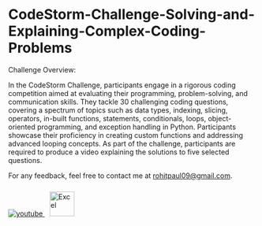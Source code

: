 # CodeStorm-Challenge-Solving-and-Explaining-Complex-Coding-Problems

Challenge Overview:

In the CodeStorm Challenge, participants engage in a rigorous coding competition aimed at evaluating their programming, problem-solving, and communication skills. They tackle 30 challenging coding questions, covering a spectrum of topics such as data types, indexing, slicing, operators, in-built functions, statements, conditionals, loops, object-oriented programming, and exception handling in Python. Participants showcase their proficiency in creating custom functions and addressing advanced looping concepts. As part of the challenge, participants are required to produce a video explaining the solutions to five selected questions.

For any feedback, feel free to contact me at rohitpaul09@gmail.com.

<a href="https://youtu.be/DNpfxfqYAgg?si=n20AxavzsV7-Semo" target="_blank">
<img src=https://img.shields.io/badge/youtube-%23EE4831.svg?&style=for-the-badge&logo=youtube&logoColor=white alt=youtube style="margin-bottom: 5px;" />
</a>  
<a href="https://colab.research.google.com/drive/1peg_ZamX0_38DOfAjot6O8v0EsHKaDfH?usp=sharing" target="_blank"><img style="margin: 10px" src="https://colab.research.google.com/img/colab_favicon_256px.png" alt="Excel" height="50" />
</a>  
